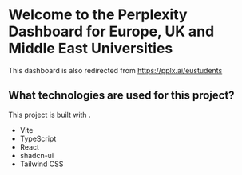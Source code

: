 # Welcome to the Perplexity Dashboard for Europe, UK and Middle East Universities

This dashboard is also redirected from https://pplx.ai/eustudents

## What technologies are used for this project?

This project is built with .

- Vite
- TypeScript
- React
- shadcn-ui
- Tailwind CSS
